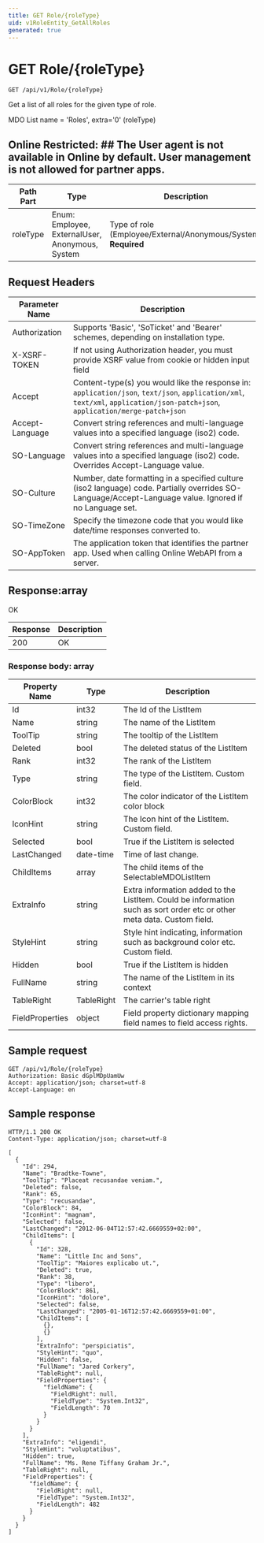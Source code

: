 ```yaml
---
title: GET Role/{roleType}
uid: v1RoleEntity_GetAllRoles
generated: true
---
```


# GET Role/{roleType}

```http
GET /api/v1/Role/{roleType}
```

Get a list of all roles for the given type of role.


MDO List name = 'Roles', extra='0' (roleType) 


## Online Restricted: ## The User agent is not available in Online by default. User management is not allowed for partner apps.





| Path Part | Type | Description |
|-----------|------|-------------|
| roleType | Enum: Employee, ExternalUser, Anonymous, System | Type of role (Employee/External/Anonymous/System) **Required** |



## Request Headers

| Parameter Name | Description |
|----------------|-------------|
| Authorization  | Supports 'Basic', 'SoTicket' and 'Bearer' schemes, depending on installation type. |
| X-XSRF-TOKEN   | If not using Authorization header, you must provide XSRF value from cookie or hidden input field |
| Accept         | Content-type(s) you would like the response in: `application/json`, `text/json`, `application/xml`, `text/xml`, `application/json-patch+json`, `application/merge-patch+json` |
| Accept-Language | Convert string references and multi-language values into a specified language (iso2) code. |
| SO-Language | Convert string references and multi-language values into a specified language (iso2) code. Overrides Accept-Language value. |
| SO-Culture | Number, date formatting in a specified culture (iso2 language) code. Partially overrides SO-Language/Accept-Language value. Ignored if no Language set. |
| SO-TimeZone | Specify the timezone code that you would like date/time responses converted to. |
| SO-AppToken | The application token that identifies the partner app. Used when calling Online WebAPI from a server. |


## Response:array

OK

| Response | Description |
|----------------|-------------|
| 200 | OK |

### Response body: array

| Property Name | Type |  Description |
|----------------|------|--------------|
| Id | int32 | The Id of the ListItem |
| Name | string | The name of the ListItem |
| ToolTip | string | The tooltip of the ListItem |
| Deleted | bool | The deleted status of the ListItem |
| Rank | int32 | The rank of the ListItem |
| Type | string | The type of the ListItem. Custom field. |
| ColorBlock | int32 | The color indicator of the ListItem color block |
| IconHint | string | The Icon hint of the ListItem. Custom field. |
| Selected | bool | True if the ListItem is selected |
| LastChanged | date-time | Time of last change. |
| ChildItems | array | The child items of the SelectableMDOListItem |
| ExtraInfo | string | Extra information added to the ListItem. Could be information such as sort order etc or other meta data. Custom field. |
| StyleHint | string | Style hint indicating, information such as background color etc. Custom field. |
| Hidden | bool | True if the ListItem is hidden |
| FullName | string | The name of the ListItem in its context |
| TableRight | TableRight | The carrier's table right |
| FieldProperties | object | Field property dictionary mapping field names to field access rights. |

## Sample request

```http!
GET /api/v1/Role/{roleType}
Authorization: Basic dGplMDpUamUw
Accept: application/json; charset=utf-8
Accept-Language: en
```

## Sample response

```http_
HTTP/1.1 200 OK
Content-Type: application/json; charset=utf-8

[
  {
    "Id": 294,
    "Name": "Bradtke-Towne",
    "ToolTip": "Placeat recusandae veniam.",
    "Deleted": false,
    "Rank": 65,
    "Type": "recusandae",
    "ColorBlock": 84,
    "IconHint": "magnam",
    "Selected": false,
    "LastChanged": "2012-06-04T12:57:42.6669559+02:00",
    "ChildItems": [
      {
        "Id": 328,
        "Name": "Little Inc and Sons",
        "ToolTip": "Maiores explicabo ut.",
        "Deleted": true,
        "Rank": 38,
        "Type": "libero",
        "ColorBlock": 861,
        "IconHint": "dolore",
        "Selected": false,
        "LastChanged": "2005-01-16T12:57:42.6669559+01:00",
        "ChildItems": [
          {},
          {}
        ],
        "ExtraInfo": "perspiciatis",
        "StyleHint": "quo",
        "Hidden": false,
        "FullName": "Jared Corkery",
        "TableRight": null,
        "FieldProperties": {
          "fieldName": {
            "FieldRight": null,
            "FieldType": "System.Int32",
            "FieldLength": 70
          }
        }
      }
    ],
    "ExtraInfo": "eligendi",
    "StyleHint": "voluptatibus",
    "Hidden": true,
    "FullName": "Ms. Rene Tiffany Graham Jr.",
    "TableRight": null,
    "FieldProperties": {
      "fieldName": {
        "FieldRight": null,
        "FieldType": "System.Int32",
        "FieldLength": 482
      }
    }
  }
]
```